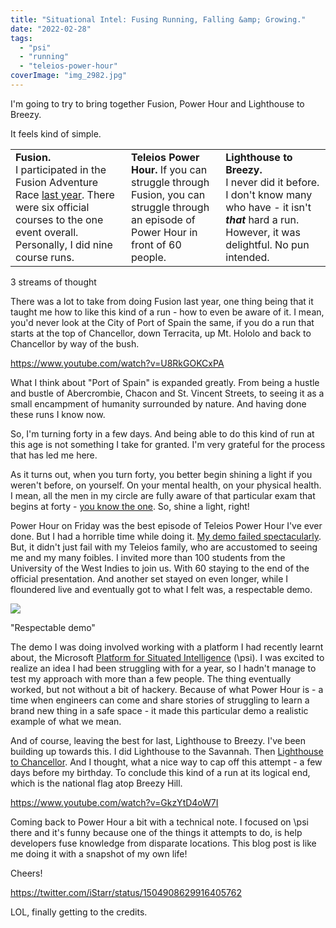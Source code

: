 ```yaml
---
title: "Situational Intel: Fusing Running, Falling &amp; Growing."
date: "2022-02-28"
tags: 
  - "psi"
  - "running"
  - "teleios-power-hour"
coverImage: "img_2982.jpg"
---
```


I'm going to try to bring together Fusion, Power Hour and Lighthouse to Breezy.

It feels kind of simple.

<table><tbody><tr><td><strong>Fusion.<br></strong>I participated in the Fusion Adventure Race <a rel="noreferrer noopener" href="https://irwinium.wordpress.com/2021/11/20/going-far-in-2021-with-developer-stories/" target="_blank">last year</a>. There were six official courses to the one event overall. Personally, I did nine course runs.</td><td><strong>Teleios Power Hour. </strong>If you can struggle through Fusion, you can struggle through an episode of Power Hour in front of 60 people.</td><td><strong>Lighthouse to Breezy.</strong><br>I never did it before. I don't know many who have - it isn't <strong><em>that</em></strong> hard a run. However, it was delightful. No pun intended.</td></tr></tbody></table>

3 streams of thought

There was a lot to take from doing Fusion last year, one thing being that it taught me how to like this kind of a run - how to even be aware of it. I mean, you'd never look at the City of Port of Spain the same, if you do a run that starts at the top of Chancellor, down Terracita, up Mt. Hololo and back to Chancellor by way of the bush.

https://www.youtube.com/watch?v=U8RkGOKCxPA

What I think about "Port of Spain" is expanded greatly. From being a hustle and bustle of Abercrombie, Chacon and St. Vincent Streets, to seeing it as a small encampment of humanity surrounded by nature. And having done these runs I know now.

So, I'm turning forty in a few days. And being able to do this kind of run at this age is not something I take for granted. I'm very grateful for the process that has led me here.

As it turns out, when you turn forty, you better begin shining a light if you weren't before, on yourself. On your mental health, on your physical health. I mean, all the men in my circle are fully aware of that particular exam that begins at forty - [you know the one](https://en.wikipedia.org/wiki/Rectal_examination). So, shine a light, right!

Power Hour on Friday was the best episode of Teleios Power Hour I've ever done. But I had a horrible time while doing it. [My demo failed spectacularly](https://youtu.be/wjQmDisBg5U?t=9488). But, it didn't just fail with my Teleios family, who are accustomed to seeing me and my many foibles. I invited more than 100 students from the University of the West Indies to join us. With 60 staying to the end of the official presentation. And another set stayed on even longer, while I floundered live and eventually got to what I felt was, a respectable demo.

[![](https://irwinium.files.wordpress.com/2022/02/image.png?w=1024)](https://irwinium.files.wordpress.com/2022/02/image.png)

"Respectable demo"

The demo I was doing involved working with a platform I had recently learnt about, the Microsoft [Platform for Situated Intelligence](https://www.microsoft.com/en-us/research/project/platform-situated-intelligence/) (\\psi). I was excited to realize an idea I had been struggling with for a year, so I hadn't manage to test my approach with more than a few people. The thing eventually worked, but not without a bit of hackery. Because of what Power Hour is - a time when engineers can come and share stories of struggling to learn a brand new thing in a safe space - it made this particular demo a realistic example of what we mean.

And of course, leaving the best for last, Lighthouse to Breezy. I've been building up towards this. I did Lighthouse to the Savannah. Then [Lighthouse to Chancellor](https://www.strava.com/activities/6749354351). And I thought, what a nice way to cap off this attempt - a few days before my birthday. To conclude this kind of a run at its logical end, which is the national flag atop Breezy Hill.

https://www.youtube.com/watch?v=GkzYtD4oW7I

Coming back to Power Hour a bit with a technical note. I focused on \\psi there and it's funny because one of the things it attempts to do, is help developers fuse knowledge from disparate locations. This blog post is like me doing it with a snapshot of my own life!

Cheers!

https://twitter.com/iStarr/status/1504908629916405762

LOL, finally getting to the credits.
